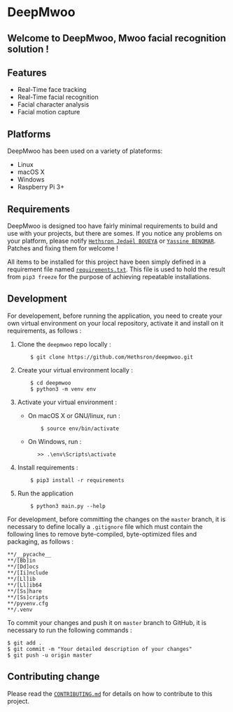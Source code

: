 # DeepMwoo

## Welcome to **DeepMwoo**, Mwoo facial recognition solution !

## Features

*   Real-Time face tracking
*   Real-Time facial recognition
*   Facial character analysis
*   Facial motion capture

## Platforms

DeepMwoo has been used on a variety of plateforms:

*   Linux
*   macOS X
*   Windows
*   Raspberry Pi 3+

## Requirements

DeepMwoo is designed too have fairly minimal requirements to build and use with your projects, but there are somes. If you notice any problems on your platform, please notify [`Hethsron Jedaël BOUEYA`](mailto:hetshron-jeadel.boueya@uha.fr) or [`Yassine BENOMAR`](mailto:yassine.benomar@uha.fr). Patches and fixing them for welcome !

All items to be installed for this project have been simply defined in a requirement file named [`requirements.txt`](requirements.txt). This file is used to hold the result from `pip3 freeze` for the purpose of achieving repeatable installations.

## Development
For developement, before running the application, you need to create your own virtual environment on your local repository, activate it and install on it requirements, as follows :

1. Clone the `deepmwoo` repo locally :

    ```console
        $ git clone https://github.com/Hethsron/deepmwoo.git
    ```

2. Create your virtual environment locally :

    ```console
        $ cd deepmwoo
        $ python3 -m venv env
    ```

3. Activate your virtual environment :

    *  On macOS X or GNU/linux, run :

        ```console
            $ source env/bin/activate
        ```

    *   On Windows, run :

        ```console
           >> .\env\Scripts\activate
        ```

4. Install requirements :

    ```console
        $ pip3 install -r requirements
    ```

5. Run the application

    ```console
        $ python3 main.py --help
    ```

For development, before committing the changes on the `master` branch, it is necessary to define locally a `.gitignore` file which must contain the following lines to remove byte-compiled, byte-optimized files and packaging, as follows :

    **/__pycache__
    **/[Bb]in
    **/[Dd]ocs
    **/[Ii]nclude
    **/[Ll]ib
    **/[Ll]ib64
    **/[Ss]hare
    **/[Ss]cripts
    **/pyvenv.cfg
    **/.venv

To commit your changes and push it on `master` branch to GitHub, it is necessary to run the following commands :

    $ git add .
    $ git commit -m "Your detailed description of your changes"
    $ git push -u origin master

## Contributing change

Please read the [`CONTRIBUTING.md`](CONTRIBUTING.md) for details on how to contribute to this project.
